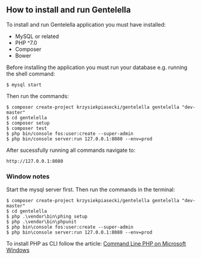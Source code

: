 ## How to install and run Gentelella

To install and run Gentelella application you must have installed:

- MySQL or related
- PHP ^7.0
- Composer
- Bower

Before installing the application you must run your database e.g. running the shell command:

```shell
$ mysql start
```

Then run the commands:

```shell
$ composer create-project krzysiekpiasecki/gentelella gentelella "dev-master"
$ cd gentelella
$ composer setup
$ composer test
$ php bin/console fos:user:create --super-admin
$ php bin/console server:run 127.0.0.1:8080 --env=prod
```

After sucessfully running all commands navigate to:

```
http://127.0.0.1:8080
```

### Window notes

Start the mysql server first. Then run the commands in the terminal:

```shell
$ composer create-project krzysiekpiasecki/gentelella gentelella "dev-master"
$ cd gentelella
$ php .\vendor\bin\phing setup
$ php .\vendor\bin\phpunit
$ php bin\console fos:user:create --super-admin
$ php bin\console server:run 127.0.0.1:8080 --env=prod
```


To install PHP as CLI follow the article:
[Command Line PHP on Microsoft Windows](http://php.net/manual/pl/install.windows.commandline.php)
